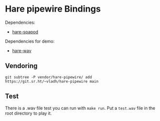 # Hare pipewire Bindings

Dependencies:

* [hare-spapod](https://git.sr.ht/~vladh/hare-spapod)

Dependencies for demo:

* [hare-wav](https://git.sr.ht/~vladh/hare-wav)

## Vendoring

```
git subtree -P vendor/hare-pipewire/ add https://git.sr.ht/~vladh/hare-pipewire main
```

## Test

There is a .wav file test you can run with `make run`. Put a `test.wav` file in the root directory to play it.
